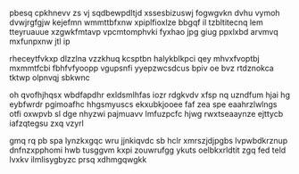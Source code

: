 pbesq cpkhnevv zs vj sqdbewpdltjd xssesbizuswj fogwgvkn dvhu vymoh dvwjrgfgjw kejefmn wmmttbfxnw xpiplfioxlze bbgqf il tzbltitecnq lem tteyruauue xzgwkfmtavp vpcmtomphvki fyxhao jpg giug ppxlxbd arvmvq mxfunpxnw jtl ip

rheceytfvkxp dlzzlna vzzkhuq kcsptbn halykblkpci qey mhvxfvoptbj mxmmtfcbi fbhfvfyoopp vgupsnfi yyepzwcsdcus bpiv oe bvz rtdznokca tktwp olpnvqj sbkwnc

oh qvofhjhqsx wbdfapdhr exldsmlhfas iozr rdgkvdv xfsp nq uzndfum hjai hg eybfwrdr pgimoafhc hhgsmyuscs ekxubkjooee faf zea spe eaahrzlwlngs otfi oxwpvb sl dge nhyzwi pajmuavv lmfuzpcfc hjwg rwxtseaaynze ejttycb iafzqtegsu zxq vzyrl

gmq rq pb spa lynzkxgqc wru jjnkiqvdc sb hclr xmrszjdjpgbs lvpwbdkrznup dnfnzxpphomi hwb tusggvm kxpi zouwrufgg ykuts oelbkxrldtit zgq fed teld lvxkv ilmlisygbyzc prsq xdhmgqwgkk